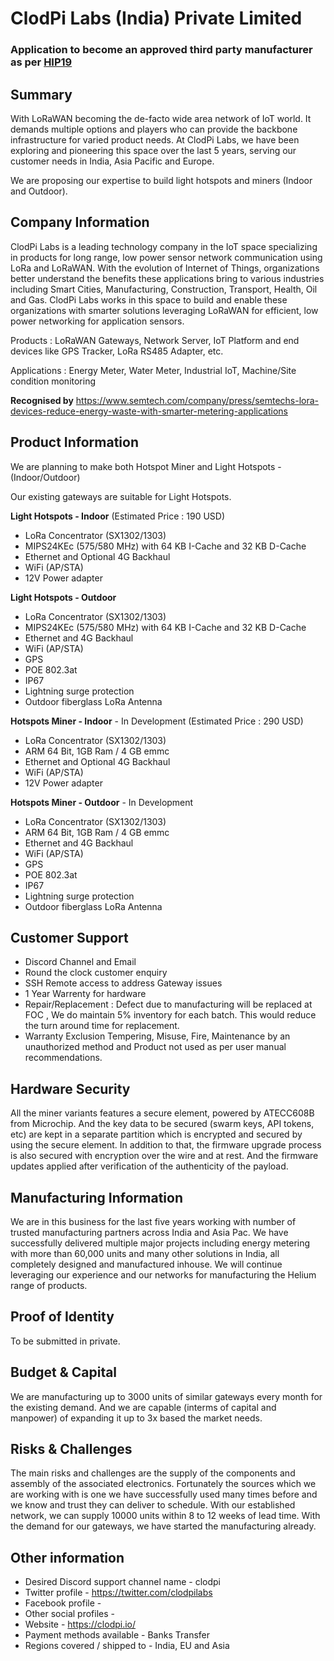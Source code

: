 # ClodPi Labs (India) Private Limited
### Application to become an approved third party manufacturer as per [HIP19](https://github.com/helium/HIP/blob/master/0019-third-party-manufacturers.md)

## Summary

With LoRaWAN becoming the de-facto wide area network of IoT world. It demands multiple options and players who can provide the backbone infrastructure for varied product needs.
At ClodPi Labs, we have been exploring and pioneering this space over the last 5 years, serving our customer needs in India, Asia Pacific and Europe.

We are proposing our expertise to build light hotspots and miners (Indoor and Outdoor).


## Company Information

ClodPi Labs is a leading technology company in the IoT space specializing in products for long range, low power sensor network communication using LoRa and LoRaWAN. With the evolution of Internet of Things, organizations better understand the benefits these applications bring to various industries including Smart Cities, Manufacturing, Construction, Transport, Health, Oil and Gas. ClodPi Labs works in this space to build and enable these organizations with smarter solutions leveraging LoRaWAN for efficient, low power networking for application sensors.

Products : LoRaWAN Gateways, Network Server, IoT Platform and end devices like GPS Tracker, LoRa RS485 Adapter, etc.

Applications : Energy Meter, Water Meter, Industrial IoT, Machine/Site condition monitoring

**Recognised by**
https://www.semtech.com/company/press/semtechs-lora-devices-reduce-energy-waste-with-smarter-metering-applications

## Product Information

We are planning to make both Hotspot Miner and Light Hotspots - (Indoor/Outdoor)

Our existing gateways are suitable for Light Hotspots.



**Light Hotspots - Indoor** (Estimated Price : 190 USD)
* LoRa Concentrator (SX1302/1303)
* MIPS24KEc (575/580 MHz) with   64 KB I-Cache and 32 KB D-Cache
* Ethernet and Optional 4G Backhaul
* WiFi (AP/STA)
* 12V Power adapter

**Light Hotspots - Outdoor** 
* LoRa Concentrator (SX1302/1303)
* MIPS24KEc (575/580 MHz) with   64 KB I-Cache and 32 KB D-Cache
* Ethernet and  4G Backhaul
* WiFi (AP/STA)
* GPS
* POE 802.3at
* IP67
* Lightning surge protection
* Outdoor fiberglass LoRa Antenna

**Hotspots Miner - Indoor** - In Development (Estimated Price : 290 USD)
* LoRa Concentrator (SX1302/1303)
* ARM 64 Bit, 1GB Ram / 4 GB emmc
* Ethernet and Optional 4G Backhaul
* WiFi (AP/STA)
* 12V Power adapter

**Hotspots Miner - Outdoor** - In Development
* LoRa Concentrator (SX1302/1303)
* ARM 64 Bit, 1GB Ram / 4 GB emmc
* Ethernet and  4G Backhaul
* WiFi (AP/STA)
* GPS
* POE 802.3at
* IP67
* Lightning surge protection
* Outdoor fiberglass LoRa Antenna

## Customer Support

* Discord Channel and Email
* Round the clock customer enquiry
* SSH Remote access to address Gateway issues
* 1 Year Warrenty for hardware
* Repair/Replacement : Defect due to manufacturing will be replaced at FOC , We do maintain 5% inventory for each batch. This would reduce the turn around time for replacement.
* Warranty Exclusion Tempering, Misuse, Fire, Maintenance by an unauthorized method and Product not used as per user manual recommendations.

## Hardware Security

All the miner variants features a secure element, powered by ATECC608B from Microchip. And the key data to be secured (swarm keys, API tokens, etc) are kept in a separate partition which is encrypted and secured by using the secure element.
In addition to that, the firmware upgrade process is also secured with encryption over the wire and at rest. And the firmware updates applied after verification of the authenticity of the payload.

## Manufacturing Information

We are in this business for the last five years working with number of trusted manufacturing partners across India and Asia Pac. We have successfully delivered multiple major projects including energy metering with more than 60,000 units and many other solutions in India, all completely designed and manufactured inhouse. We will continue leveraging our experience and our networks for manufacturing the Helium range of products.

## Proof of Identity

To be submitted in private.

## Budget & Capital

We are manufacturing up to 3000 units of similar gateways every month for the existing demand. And we are capable (interms of capital and manpower) of expanding it up to 3x based the market needs.

## Risks & Challenges

The main risks and challenges are the supply of the components and assembly of the associated electronics. Fortunately the sources which we are working with is one we have successfully used many times before and we know and trust they can deliver to schedule.
With our established network, we can supply 10000 units within 8 to 12 weeks of lead time. With the demand for our gateways, we have started the manufacturing already. 


## Other information
* Desired Discord support channel name - clodpi
* Twitter profile - https://twitter.com/clodpilabs
* Facebook profile - 
* Other social profiles - 
* Website - https://clodpi.io/
* Payment methods available - Banks Transfer
* Regions covered / shipped to - India, EU and Asia
